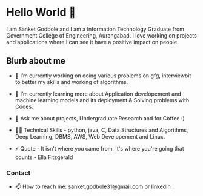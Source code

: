 # Hello World 👋

I am  Sanket Godbole and I am a Information Technology Graduate from Government College of Engineering, Aurangabad. I love working on projects and applications where I can see it have a positive impact on people.

## Blurb about me 

- 🔭 I’m currently working on doing various problems on gfg, interviewbit to better my skills and working of algorithms.

- 🌱 I’m currently learning more about Application developement and machine learning models and its deployment & Solving problems with Codes.

- 💬 Ask me about projects, Undergraduate Research and for Coffee :)

- 👨‍💻 Technical Skills - python, java, C, Data Structures and Algorithms, Deep Learning, DBMS, AWS, Web Developement and Linux. 

- ⚡ Quote - It isn't where you came from. It's where you're going that counts - Ella Fitzgerald 


### Contact
- 📫 How to reach me: sanket.godbole31@gmail.com or [linkedIn](https://www.linkedin.com/in/sanket-godbole-b6503813a/)



<!--
**sankket/sankket** is a ✨ _special_ ✨ repository because its `README.md` (this file) appears on your GitHub profile.

Here are some ideas to get you started:

- 🔭 I’m currently working on ...
- 🌱 I’m currently learning ...
- 👯 I’m looking to collaborate on ...
- 🤔 I’m looking for help with ...
- 💬 Ask me about ...
- 📫 How to reach me: ...
- 😄 Pronouns: ...
- ⚡ Fun fact: ...
-->

